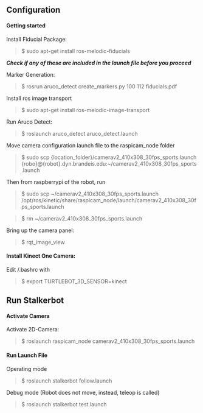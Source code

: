 ## Configuration

#### Getting started
Install Fiducial Package:
> $ sudo apt-get install ros-melodic-fiducials

***Check if any of these are included in the launch file before you proceed***

Marker Generation:
> $ rosrun aruco_detect create_markers.py 100 112 fiducials.pdf

Install ros image transport
> $ sudo apt-get install ros-melodic-image-transport

Run Aruco Detect:
> $ roslaunch aruco_detect aruco_detect.launch

<!-- Where does the file come from? -->
Move camera configuration launch file to the raspicam_node folder
> $ sudo scp {location_folder}/camerav2_410x308_30fps_sports.launch {robo}@{robot}.dyn.brandeis.edu:~/camerav2_410x308_30fps_sports.launch

Then from raspberrypi of the robot, run
> $ sudo scp ~/camerav2_410x308_30fps_sports.launch /opt/ros/kinetic/share/raspicam_node/launch/camerav2_410x308_30fps_sports.launch

> $ rm ~/camerav2_410x308_30fps_sports.launch

Bring up the camera panel:
> $ rqt_image_view

#### Install Kinect One Camera:
Edit /.bashrc with
> $ export TURTLEBOT_3D_SENSOR=kinect

## Run Stalkerbot

#### Activate Camera
Activate 2D-Camera:
> $ roslaunch raspicam_node camerav2_410x308_30fps_sports.launch

#### Run Launch File
Operating mode
> $ roslaunch stalkerbot follow.launch

Debug mode (Robot does not move, instead, teleop is called)
> $ roslaunch stalkerbot test.launch

